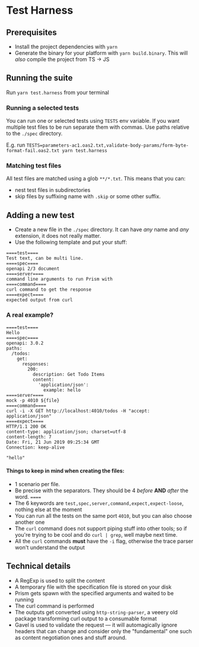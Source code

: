# Test Harness

## Prerequisites

- Install the project dependencies with `yarn`
- Generate the binary for your platform with `yarn build.binary`. This will _also_ compile the project from TS -> JS

## Running the suite

Run `yarn test.harness` from your terminal

### Running a selected tests

You can run one or selected tests using `TESTS` env variable.
If you want multiple test files to be run separate them with commas.
Use paths relative to the `./spec` directory.

E.g. run `TESTS=parameters-ac1.oas2.txt,validate-body-params/form-byte-format-fail.oas2.txt yarn test.harness`

### Matching test files

All test files are matched using a glob `**/*.txt`.
This means that you can:

- nest test files in subdirectories
- skip files by suffixing name with `.skip` or some other suffix.

## Adding a new test

- Create a new file in the `./spec` directory. It can have _any_ name and _any_ extension, it does not really matter.
- Use the following template and put your stuff:

```
====test====
Test text, can be multi line.
====spec====
openapi 2/3 document
====server====
command line arguments to run Prism with
====command====
curl command to get the response
====expect====
expected output from curl
```

### A real example?

```
====test====
Hello
====spec====
openapi: 3.0.2
paths:
  /todos:
    get:
      responses:
        200:
          description: Get Todo Items
          content:
            'application/json':
              example: hello
====server====
mock -p 4010 ${file}
====command====
curl -i -X GET http://localhost:4010/todos -H "accept: application/json"
====expect====
HTTP/1.1 200 OK
content-type: application/json; charset=utf-8
content-length: 7
Date: Fri, 21 Jun 2019 09:25:34 GMT
Connection: keep-alive

"hello"
```

#### Things to keep in mind when creating the files:

- 1 scenario per file.
- Be precise with the separators. They should be 4 _before_ **AND** _after_ the word. `====`
- The 6 keywords are `test,spec,server,command,expect,expect-loose`, nothing else at the moment
- You can run all the tests on the same port `4010`, but you can also choose another one
- The `curl` command does not support piping stuff into other tools; so if you're trying to be cool and do `curl | grep`, well maybe next time.
- All the `curl` commands **must** have the `-i` flag, otherwise the trace parser won't understand the output

## Technical details

- A RegExp is used to split the content
- A temporary file with the specification file is stored on your disk
- Prism gets spawn with the specified arguments and waited to be running
- The curl command is performed
- The outputs get converted using `http-string-parser`, a veeery old package transforming curl output to a consumable format
- Gavel is used to validate the request — it will automagically ignore headers that can change and consider only the "fundamental" one such as content negotiation ones and stuff around.
